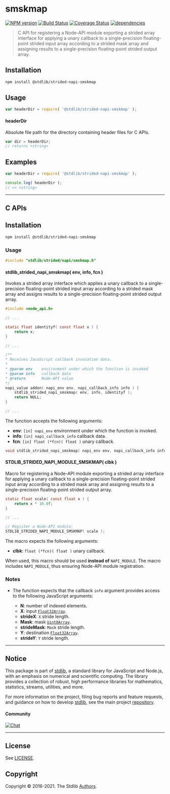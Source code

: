 <!--

@license Apache-2.0

Copyright (c) 2020 The Stdlib Authors.

Licensed under the Apache License, Version 2.0 (the "License");
you may not use this file except in compliance with the License.
You may obtain a copy of the License at

   http://www.apache.org/licenses/LICENSE-2.0

Unless required by applicable law or agreed to in writing, software
distributed under the License is distributed on an "AS IS" BASIS,
WITHOUT WARRANTIES OR CONDITIONS OF ANY KIND, either express or implied.
See the License for the specific language governing permissions and
limitations under the License.

-->

# smskmap

[![NPM version][npm-image]][npm-url] [![Build Status][test-image]][test-url] [![Coverage Status][coverage-image]][coverage-url] [![dependencies][dependencies-image]][dependencies-url]

> C API for registering a Node-API module exporting a strided array interface for applying a unary callback to a single-precision floating-point strided input array according to a strided mask array and assigning results to a single-precision floating-point strided output array.

<!-- Section to include introductory text. Make sure to keep an empty line after the intro `section` element and another before the `/section` close. -->

<section class="intro">

</section>

<!-- /.intro -->

<!-- Package usage documentation. -->

<section class="installation">

## Installation

```bash
npm install @stdlib/strided-napi-smskmap
```

</section>

<section class="usage">

## Usage

```javascript
var headerDir = require( '@stdlib/strided-napi-smskmap' );
```

#### headerDir

Absolute file path for the directory containing header files for C APIs.

```javascript
var dir = headerDir;
// returns <string>
```

</section>

<!-- /.usage -->

<!-- Package usage notes. Make sure to keep an empty line after the `section` element and another before the `/section` close. -->

<section class="notes">

</section>

<!-- /.notes -->

<!-- Package usage examples. -->

<section class="examples">

## Examples

```javascript
var headerDir = require( '@stdlib/strided-napi-smskmap' );

console.log( headerDir );
// => <string>
```

</section>

<!-- /.examples -->

<!-- C interface documentation. -->

* * *

<section class="c">

## C APIs

<!-- Section to include introductory text. Make sure to keep an empty line after the intro `section` element and another before the `/section` close. -->

<section class="intro">

</section>

<!-- /.intro -->

<!-- C usage documentation. -->

<section class="installation">

## Installation

```bash
npm install @stdlib/strided-napi-smskmap
```

</section>

<section class="usage">

### Usage

```c
#include "stdlib/strided/napi/smskmap.h"
```

#### stdlib_strided_napi_smskmap( env, info, fcn )

Invokes a strided array interface which applies a unary callback to a single-precision floating-point strided input array according to a strided mask array and assigns results to a single-precision floating-point strided output array.

```c
#include <node_api.h>

// ...

static float identityf( const float x ) {
    return x;
}

// ...

/**
* Receives JavaScript callback invocation data.
*
* @param env    environment under which the function is invoked
* @param info   callback data
* @return       Node-API value
*/
napi_value addon( napi_env env, napi_callback_info info ) {
    stdlib_strided_napi_smskmap( env, info, identityf );
    return NULL;
}

// ...
```

The function accepts the following arguments:

-   **env**: `[in] napi_env` environment under which the function is invoked.
-   **info**: `[in] napi_callback_info` callback data.
-   **fcn**: `[in] float (*fcn)( float )` unary callback.

```c
void stdlib_strided_napi_smskmap( napi_env env, napi_callback_info info, float (*fcn)( float ) );
```

#### STDLIB_STRIDED_NAPI_MODULE_SMSKMAP( clbk )

Macro for registering a Node-API module exporting a strided array interface for applying a unary callback to a single-precision floating-point strided input array according to a strided mask array and assigning results to a single-precision floating-point strided output array.

```c
static float scale( const float x ) {
    return x * 10.0f;
}

// ...

// Register a Node-API module:
STDLIB_STRIDED_NAPI_MODULE_SMSKMAP( scale );
```

The macro expects the following arguments:

-   **clbk**: `float (*fcn)( float )` unary callback.

When used, this macro should be used **instead of** `NAPI_MODULE`. The macro includes `NAPI_MODULE`, thus ensuring Node-API module registration.

</section>

<!-- /.usage -->

<!-- C API usage notes. Make sure to keep an empty line after the `section` element and another before the `/section` close. -->

<section class="notes">

### Notes

-   The function expects that the callback `info` argument provides access to the following JavaScript arguments:

    -   **N**: number of indexed elements.
    -   **X**: input [`Float32Array`][@stdlib/array/float32].
    -   **strideX**: `X` stride length.
    -   **Mask**: mask [`Uint8Array`][@stdlib/array/uint8].
    -   **strideMask**: `Mask` stride length.
    -   **Y**: destination [`Float32Array`][@stdlib/array/float32].
    -   **strideY**: `Y` stride length.

</section>

<!-- /.notes -->

<!-- C API usage examples. -->

<section class="examples">

</section>

<!-- /.examples -->

</section>

<!-- /.c -->

<!-- Section to include cited references. If references are included, add a horizontal rule *before* the section. Make sure to keep an empty line after the `section` element and another before the `/section` close. -->

<section class="references">

</section>

<!-- /.references -->

<!-- Section for related `stdlib` packages. Do not manually edit this section, as it is automatically populated. -->

<section class="related">

</section>

<!-- /.related -->

<!-- Section for all links. Make sure to keep an empty line after the `section` element and another before the `/section` close. -->


<section class="main-repo" >

* * *

## Notice

This package is part of [stdlib][stdlib], a standard library for JavaScript and Node.js, with an emphasis on numerical and scientific computing. The library provides a collection of robust, high performance libraries for mathematics, statistics, streams, utilities, and more.

For more information on the project, filing bug reports and feature requests, and guidance on how to develop [stdlib][stdlib], see the main project [repository][stdlib].

#### Community

[![Chat][chat-image]][chat-url]

---

## License

See [LICENSE][stdlib-license].


## Copyright

Copyright &copy; 2016-2021. The Stdlib [Authors][stdlib-authors].

</section>

<!-- /.stdlib -->

<!-- Section for all links. Make sure to keep an empty line after the `section` element and another before the `/section` close. -->

<section class="links">

[npm-image]: http://img.shields.io/npm/v/@stdlib/strided-napi-smskmap.svg
[npm-url]: https://npmjs.org/package/@stdlib/strided-napi-smskmap

[test-image]: https://github.com/stdlib-js/strided-napi-smskmap/actions/workflows/test.yml/badge.svg
[test-url]: https://github.com/stdlib-js/strided-napi-smskmap/actions/workflows/test.yml

[coverage-image]: https://img.shields.io/codecov/c/github/stdlib-js/strided-napi-smskmap/main.svg
[coverage-url]: https://codecov.io/github/stdlib-js/strided-napi-smskmap?branch=main

[dependencies-image]: https://img.shields.io/david/stdlib-js/strided-napi-smskmap.svg
[dependencies-url]: https://david-dm.org/stdlib-js/strided-napi-smskmap/main

[chat-image]: https://img.shields.io/gitter/room/stdlib-js/stdlib.svg
[chat-url]: https://gitter.im/stdlib-js/stdlib/

[stdlib]: https://github.com/stdlib-js/stdlib

[stdlib-authors]: https://github.com/stdlib-js/stdlib/graphs/contributors

[stdlib-license]: https://raw.githubusercontent.com/stdlib-js/strided-napi-smskmap/main/LICENSE

[@stdlib/array/float32]: https://github.com/stdlib-js/array-float32

[@stdlib/array/uint8]: https://github.com/stdlib-js/array-uint8

</section>

<!-- /.links -->
